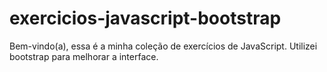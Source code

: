 # exercicios-javascript-bootstrap
Bem-vindo(a), essa é a minha coleção de exercícios de JavaScript. Utilizei bootstrap para melhorar a interface. 
